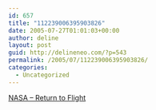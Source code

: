 ```yaml
---
id: 657
title: "112239006395903826"
date: 2005-07-27T01:01:03+00:00
author: deline
layout: post
guid: http://delineneo.com/?p=543
permalink: /2005/07/112239006395903826/
categories:
  - Uncategorized
---
```

[NASA &#8211; Return to Flight](http://www.nasa.gov/returntoflight/main/index.html?skipIntro=1)